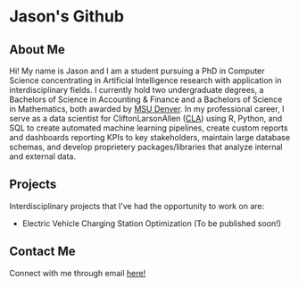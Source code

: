 # Jason's Github

## About Me

Hi! My name is Jason and I am a student pursuing a PhD in Computer Science concentrating in Artificial Intelligence research with application in interdisciplinary fields. I currently hold two undergraduate degrees, a Bachelors of Science in Accounting & Finance and a Bachelors of Science in Mathematics, both awarded by [MSU Denver](https://www.msudenver.edu). In my professional career, I serve as a data scientist for CliftonLarsonAllen ([CLA](https://www.claconnect.com/en)) using R, Python, and SQL to create automated machine learning pipelines, create custom reports and dashboards reporting KPIs to key stakeholders, maintain large database schemas, and develop proprietery packages/libraries that analyze internal and external data.

## Projects

Interdisciplinary projects that I've had the opportunity to work on are:

- Electric Vehicle Charging Station Optimization (To be published soon!)
	
## Contact Me

Connect with me through email [here!](mailto:jasoncareyco95@outlook.com?subject=Let's%20Connect!)
